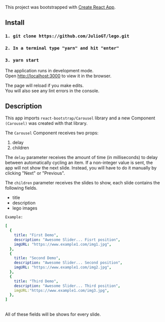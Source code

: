 This project was bootstrapped with [Create React App](https://github.com/facebook/create-react-app).

## Install

### `1. git clone https://github.com/JulioGT/lego.git`

### `2. In a terminal type "yarn" and hit "enter"`

### `3. yarn start`

The application runs in development mode.<br />
Open [http://localhost:3000](http://localhost:3000) to view it in the browser.

The page will reload if you make edits.<br />
You will also see any lint errors in the console.

## Description

This app imports `react-bootstrap/Carousel` library and a new Component `(Carousel)` was created with that library.

The `Carousel` Component receives two props:

1. delay
2. children

The `delay` parameter receives the amount of time (in milliseconds) to delay between automatically cycling an item. If a non-integer value is sent, the app will not show the next slide. Instead, you will have to do it manually by clicking "Next" or "Previous".

The `children` parameter receives the slides to show, each slide contains the following fields.

<ul>
  <li>title</li>
  <li>description</li>
  <li>lego images</li>
</ul>

`Example:` <br />

```yaml
[
  {
    title: "First Demo",
    description: "Awesome Slider... Fisrt position",
    imgURL: "https://www.example1.com/img1.jpg",
  },
  {
    title: "Second Demo",
    description: "Awesome Slider... Second position",
    imgURL: "https://www.example1.com/img2.jpg",
  },
  {
    title: "Third Demo",
    description: "Awesome Slider... Third position",
    imgURL:"https://www.example1.com/img3.jpg",
  },
]
```

<br />
All of these fields will be shows for every slide.
